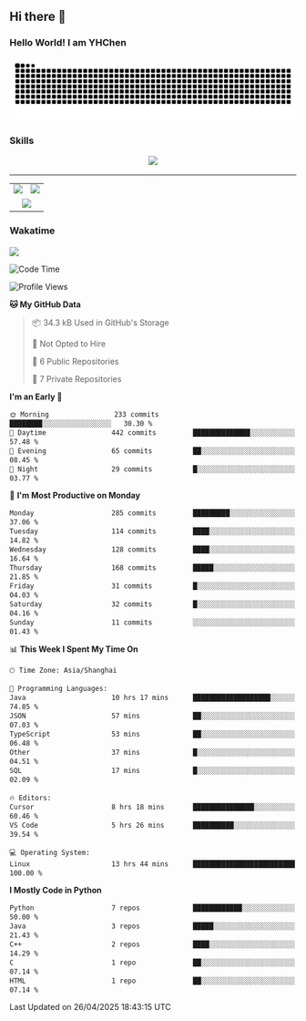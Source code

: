 
## Hi there 👋

<!--
**YHChen0511/YHChen0511** is a ✨ _special_ ✨ repository because its `README.md` (this file) appears on your GitHub profile.

Here are some ideas to get you started:

- 🔭 I’m currently working on ...
- 🌱 I’m currently learning ...
- 👯 I’m looking to collaborate on ...
- 🤔 I’m looking for help with ...
- 💬 Ask me about ...
- 📫 How to reach me: ...
- 😄 Pronouns: ...
- ⚡ Fun fact: ...
-->
### Hello World!  I am YHChen

![](https://raw.githubusercontent.com/YHChen0511/YHChen0511/refs/heads/output/github-contribution-grid-snake.svg)

### Skills

<p align="center">
  <a href="https://skillicons.dev">
    <img src="https://skillicons.dev/icons?i=python,cpp,java,c,pytorch,git,docker,latex,mysql,linux,vscode" />
  </a>
</p>

---
<div align="center">
  <table style="width:100%;">
    <tr>
      <!-- 第一个图片 -->
      <td align="center">
        <img height='200' src="https://github-readme-stats.vercel.app/api?username=YHChen0511&show_icons=true" />
      </td>
      <!-- 第二个图片 -->
      <td align="center">
        <img height='200' src="https://github-readme-stats.vercel.app/api/top-langs/?username=YHChen0511&layout=compact" />
      </td>
    </tr>
    <!-- 第三个图片 -->
    <tr>
      <td colspan="2" align="center">
        <img height="220" src="https://github-readme-activity-graph.vercel.app/graph?username=YHChen0511&theme=github-compact&hide_border=true&area=true" />
      </td>
    </tr>
  </table>
</div>

### Wakatime
<img align="center" src="https://github-readme-stats.vercel.app/api/wakatime?username=YHChen0511&theme=transparent&hide_border=true&layout=compact&langs_count=20&range=last_30_days" />

<!--START_SECTION:waka-->
![Code Time](http://img.shields.io/badge/Code%20Time-175%20hrs%209%20mins-blue)

![Profile Views](http://img.shields.io/badge/Profile%20Views-0-blue)

**🐱 My GitHub Data** 

> 📦 34.3 kB Used in GitHub's Storage 
 > 
> 🚫 Not Opted to Hire
 > 
> 📜 6 Public Repositories 
 > 
> 🔑 7 Private Repositories 
 > 
**I'm an Early 🐤** 

```text
🌞 Morning                233 commits         ████████░░░░░░░░░░░░░░░░░   30.30 % 
🌆 Daytime                442 commits         ██████████████░░░░░░░░░░░   57.48 % 
🌃 Evening                65 commits          ██░░░░░░░░░░░░░░░░░░░░░░░   08.45 % 
🌙 Night                  29 commits          █░░░░░░░░░░░░░░░░░░░░░░░░   03.77 % 
```
📅 **I'm Most Productive on Monday** 

```text
Monday                   285 commits         █████████░░░░░░░░░░░░░░░░   37.06 % 
Tuesday                  114 commits         ████░░░░░░░░░░░░░░░░░░░░░   14.82 % 
Wednesday                128 commits         ████░░░░░░░░░░░░░░░░░░░░░   16.64 % 
Thursday                 168 commits         █████░░░░░░░░░░░░░░░░░░░░   21.85 % 
Friday                   31 commits          █░░░░░░░░░░░░░░░░░░░░░░░░   04.03 % 
Saturday                 32 commits          █░░░░░░░░░░░░░░░░░░░░░░░░   04.16 % 
Sunday                   11 commits          ░░░░░░░░░░░░░░░░░░░░░░░░░   01.43 % 
```


📊 **This Week I Spent My Time On** 

```text
🕑︎ Time Zone: Asia/Shanghai

💬 Programming Languages: 
Java                     10 hrs 17 mins      ███████████████████░░░░░░   74.85 % 
JSON                     57 mins             ██░░░░░░░░░░░░░░░░░░░░░░░   07.03 % 
TypeScript               53 mins             ██░░░░░░░░░░░░░░░░░░░░░░░   06.48 % 
Other                    37 mins             █░░░░░░░░░░░░░░░░░░░░░░░░   04.51 % 
SQL                      17 mins             █░░░░░░░░░░░░░░░░░░░░░░░░   02.09 % 

🔥 Editors: 
Cursor                   8 hrs 18 mins       ███████████████░░░░░░░░░░   60.46 % 
VS Code                  5 hrs 26 mins       ██████████░░░░░░░░░░░░░░░   39.54 % 

💻 Operating System: 
Linux                    13 hrs 44 mins      █████████████████████████   100.00 % 
```

**I Mostly Code in Python** 

```text
Python                   7 repos             ████████████░░░░░░░░░░░░░   50.00 % 
Java                     3 repos             █████░░░░░░░░░░░░░░░░░░░░   21.43 % 
C++                      2 repos             ████░░░░░░░░░░░░░░░░░░░░░   14.29 % 
C                        1 repo              ██░░░░░░░░░░░░░░░░░░░░░░░   07.14 % 
HTML                     1 repo              ██░░░░░░░░░░░░░░░░░░░░░░░   07.14 % 
```




 Last Updated on 26/04/2025 18:43:15 UTC
<!--END_SECTION:waka-->
